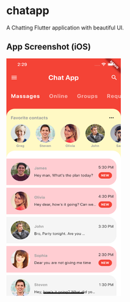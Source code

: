# chatapp

A Chatting Flutter application with beautiful UI.

## App Screenshot (iOS)
<p>
  <img src="screenshot/homeiOS.png" width="300" height="620" title="Home page iOS">
</p>